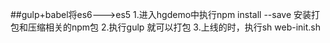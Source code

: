 ##gulp+babel将es6--->es5
    1.进入hgdemo中执行npm install --save 安装打包和压缩相关的npm包
    2.执行gulp 就可以打包
    3.上线的时，执行sh web-init.sh
    
